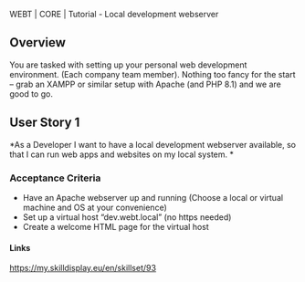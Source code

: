 WEBT | CORE | Tutorial - Local development webserver

## Overview
You are tasked with setting up your personal web development environment. (Each company team member). Nothing too fancy for the start – grab an XAMPP or similar setup with Apache (and PHP 8.1) and we are good to go.

## User Story 1
*As a Developer I want to have a local development webserver available, so that I can run web apps and websites on my local system. *

### Acceptance Criteria
- Have an Apache webserver up and running (Choose a local or virtual machine and OS at your convenience)
- Set up a virtual host “dev.webt.local” (no https needed)
- Create a welcome HTML page for the virtual host

#### Links
https://my.skilldisplay.eu/en/skillset/93
